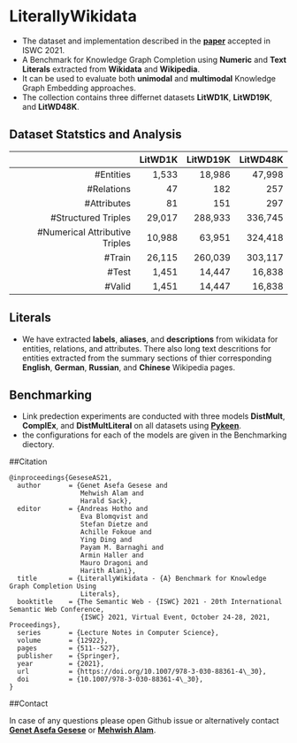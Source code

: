 # LiterallyWikidata 
- The dataset and implementation described in the [**paper**](https://link.springer.com/chapter/10.1007/978-3-030-88361-4_30) accepted in ISWC 2021.
- A Benchmark for Knowledge Graph Completion using **Numeric** and **Text Literals** extracted from **Wikidata** and **Wikipedia**. 
- It can be used to evaluate both **unimodal** and **multimodal** Knowledge Graph Embedding approaches. 
- The collection contains three differnet datasets **LitWD1K**, **LitWD19K**, and **LitWD48K**. 

## Dataset Statstics and Analysis
|           | LitWD1K | LitWD19K | LitWD48K |
|----------:|--------:|---------:|---------:|
|\#Entities | 1,533   | 18,986   | 47,998   |
|\#Relations| 47   | 182   | 257   |
|\#Attributes|81   | 151 |297|
|\#Structured Triples|29,017 |288,933| 336,745|
|\#Numerical Attributive Triples|10,988|63,951|324,418|
|\#Train|26,115|260,039|303,117|
|\#Test|1,451|14,447|16,838|
|\#Valid|1,451|14,447|16,838|

## Literals

- We have extracted **labels**, **aliases**, and **descriptions** from wikidata for entities, relations, and attributes. There also long text descritions for entities extracted from the summary sections of thier corresponding **English**, **German**, **Russian**, and **Chinese** Wikipedia pages. 


## Benchmarking <!--- Results -->

- Link predection experiments are conducted with three models **DistMult**, **ComplEx**, and **DistMultLiteral** on all datasets using [**Pykeen**](https://pykeen.readthedocs.io/en/latest/).  
- the configurations for each of the models are given in the Benchmarking diectory. 

<!--- ## LitWD1K

<!--- #|| MRR| Hits@1| Hits@10 |
#|----------:|--------:|---------:|-->



<!--- ### LitWD19K
|| MRR| Hits@1| Hits@10 |
|----------:|--------:|---------:|-->

<!--- ### LitWD48K
|| MRR| Hits@1| Hits@10 |
|----------:|--------:|---------:|-->


##Citation

```
@inproceedings{GeseseAS21,
  author       = {Genet Asefa Gesese and
                  Mehwish Alam and
                  Harald Sack},
  editor       = {Andreas Hotho and
                  Eva Blomqvist and
                  Stefan Dietze and
                  Achille Fokoue and
                  Ying Ding and
                  Payam M. Barnaghi and
                  Armin Haller and
                  Mauro Dragoni and
                  Harith Alani},
  title        = {LiterallyWikidata - {A} Benchmark for Knowledge Graph Completion Using
                  Literals},
  booktitle    = {The Semantic Web - {ISWC} 2021 - 20th International Semantic Web Conference,
                  {ISWC} 2021, Virtual Event, October 24-28, 2021, Proceedings},
  series       = {Lecture Notes in Computer Science},
  volume       = {12922},
  pages        = {511--527},
  publisher    = {Springer},
  year         = {2021},
  url          = {https://doi.org/10.1007/978-3-030-88361-4\_30},
  doi          = {10.1007/978-3-030-88361-4\_30},
}
```
##Contact

In case of any questions please open Github issue or alternatively contact [**Genet Asefa Gesese**](https://www.fiz-karlsruhe.de/en/forschung/lebenslauf-und-publikationen-genet-asefa-gesese) or [**Mehwish Alam**](https://sites.google.com/view/mehwish-alam/home).

